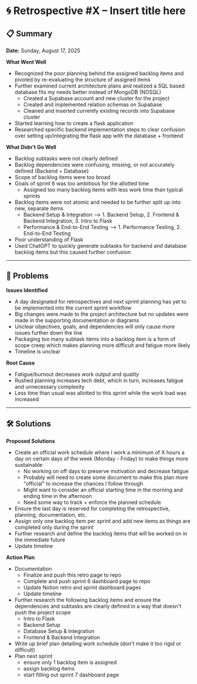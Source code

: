# 🌀 Retrospective #X – Insert title here

## 📋 Summary
**Date:** Sunday, August 17, 2025

**What Went Well**
- Recognized the poor planning behind the assigned backlog items and pivoted by re-evaluating the structure of assigned items
- Further examined current architecture plans and realized a SQL based database fits my needs better instead of MongoDB (NOSQL)
    - Created a Supabase account and new cluster for the project
    - Created and implemented relation schemas on Supabase
    - Cleaned and inserted currently existing records into Supabase cluster
- Started learning how to create a flask application
- Researched specific backend implementation steps to clear confusion over setting up/integrating the flask app with the database + frontend

**What Didn't Go Well**
- Backlog subtasks were not clearly defined
- Backlog dependencies were confusing, missing, or not accurately defined (Backend + Database)
- Scope of backlog items were too broad
- Goals of sprint 6 was too ambitious for the allotted time
    - Assigned too many backlog items with less work time than typical sprints
- Backlog items were not atomic and needed to be further split up into new, separate items
    - Backend Setup & Integration --> 1. Backend Setup, 2. Frontend & Backend Integration, 3. Intro to Flask
    - Performance & End-to-End Testing --> 1. Performance Testing, 2. End-to-End Testing
- Poor understanding of Flask
- Used ChatGPT to quickly generate subtasks for backend and database backlog items but this caused further confusion

---

## 🧩 Problems

**Issues Identified**
- A day designated for retrospectives and next sprint planning has yet to be implemented into the current sprint workflow
- Big changes were made to the project architecture but no updates were made in the supporting documentation or diagrams
- Unclear objectives, goals, and dependencies will only cause more issues further down the line
- Packaging too many subtask items into a backlog item is a form of scope creep which makes planning more difficult and fatigue more likely
- Timeline is unclear

**Root Cause**
- Fatigue/burnout decreases work output and quality
- Rushed planning increases tech debt, which in turn, increases fatigue and unnecessary complexity
- Less time than usual was allotted to this sprint while the work load was increased
---

## 🛠️ Solutions

**Proposed Solutions**
- Create an official work schedule where I work a minimum of X hours a day on certain days of the week (Monday - Friday) to make things more sustainable
    - No working on off days to preserve motivation and decrease fatigue
    - Probably will need to create some document to make this plan more "official" to increase the chances I follow through
    - Might want to consider an official starting time in the morning and ending time in the afternoon
    - Need some way to track + enforce the planned schedule
- Ensure the last day is reserved for completing the retrospective, planning, documentation, etc.
- Assign only one backlog item per sprint and add new items as things are completed only during the sprint
- Further research and define the backlog items that will be worked on in the immediate future
- Update timeline

**Action Plan**
- Documentation
    - Finalize and push this retro page to repo
    - Complete and push sprint 6 dashboard page to repo
    - Update Notion retro and sprint dashboard pages
    - Update timeline
- Further research the following backlog items and ensure the dependencies and subtasks are clearly defined in a way that doesn't push the project scope
    - Intro to Flask
    - Backend Setup
    - Database Setup & Integration
    - Frontend & Backend Integration
- Write up brief plan detailing work schedule (don't make it too rigid or difficult)
- Plan next sprint
    - ensure only 1 backlog item is assigned
    - assign backlog items
    - start filling out sprint 7 dashboard page

